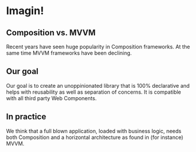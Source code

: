 # Imagin!

## Composition vs. MVVM
Recent years have seen huge popularity in Composition frameworks. At the same time MVVM frameworks have been declining.

## Our goal
Our goal is to create an unoppinionated library that is 100% declarative and helps with reusability as well as separation of concerns. It is compatible with all third party Web Components.

## In practice
We think that a full blown application, loaded with business logic, needs both Composition and a horizontal architecture as found in (for instance) MVVM.